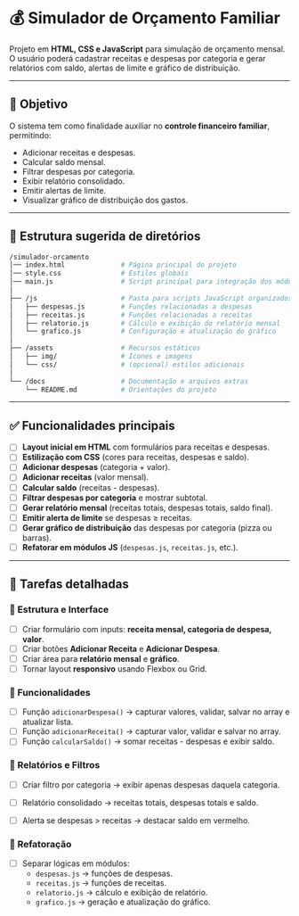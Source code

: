 # 💰 Simulador de Orçamento Familiar

Projeto em **HTML, CSS e JavaScript** para simulação de orçamento mensal.  
O usuário poderá cadastrar receitas e despesas por categoria e gerar relatórios com saldo, alertas de limite e gráfico de distribuição.

---

## 🚀 Objetivo
O sistema tem como finalidade auxiliar no **controle financeiro familiar**, permitindo:
- Adicionar receitas e despesas.
- Calcular saldo mensal.
- Filtrar despesas por categoria.
- Exibir relatório consolidado.
- Emitir alertas de limite.
- Visualizar gráfico de distribuição dos gastos.


---

## 📂 Estrutura sugerida de diretórios

```bash
/simulador-orcamento
│── index.html              # Página principal do projeto
│── style.css               # Estilos globais
│── main.js                 # Script principal para integração dos módulos
│
├── /js                     # Pasta para scripts JavaScript organizados
│   ├── despesas.js         # Funções relacionadas a despesas
│   ├── receitas.js         # Funções relacionadas a receitas
│   ├── relatorio.js        # Cálculo e exibição do relatório mensal
│   └── grafico.js          # Configuração e atualização do gráfico
│
├── /assets                 # Recursos estáticos
│   ├── img/                # Ícones e imagens
│   └── css/                # (opcional) estilos adicionais
│
└── /docs                   # Documentação e arquivos extras
    └── README.md           # Orientações do projeto
```

---

## ✅ Funcionalidades principais
- [ ] **Layout inicial em HTML** com formulários para receitas e despesas.  
- [ ] **Estilização com CSS** (cores para receitas, despesas e saldo).  
- [ ] **Adicionar despesas** (categoria + valor).  
- [ ] **Adicionar receitas** (valor mensal).  
- [ ] **Calcular saldo** (receitas - despesas).  
- [ ] **Filtrar despesas por categoria** e mostrar subtotal.  
- [ ] **Gerar relatório mensal** (receitas totais, despesas totais, saldo final).  
- [ ] **Emitir alerta de limite** se despesas ≥ receitas.  
- [ ] **Gerar gráfico de distribuição** das despesas por categoria (pizza ou barras).  
- [ ] **Refatorar em módulos JS** (`despesas.js`, `receitas.js`, etc.).  

---

## 🧩 Tarefas detalhadas

### 📌 Estrutura e Interface
- [ ] Criar formulário com inputs: **receita mensal, categoria de despesa, valor**.  
- [ ] Criar botões **Adicionar Receita** e **Adicionar Despesa**.  
- [ ] Criar área para **relatório mensal** e **gráfico**.  
- [ ] Tornar layout **responsivo** usando Flexbox ou Grid.  

### 📌 Funcionalidades
- [ ] Função `adicionarDespesa()` → capturar valores, validar, salvar no array e atualizar lista.  
- [ ] Função `adicionarReceita()` → capturar valor, validar e salvar no array.  
- [ ] Função `calcularSaldo()` → somar receitas - despesas e exibir saldo.  

### 📌 Relatórios e Filtros
- [ ] Criar filtro por categoria → exibir apenas despesas daquela categoria.  
- [ ] Relatório consolidado → receitas totais, despesas totais e saldo.  
- [ ] Alerta se despesas > receitas → destacar saldo em vermelho.  
 

### 📌 Refatoração
- [ ] Separar lógicas em módulos:  
  - `despesas.js` → funções de despesas.  
  - `receitas.js` → funções de receitas.  
  - `relatorio.js` → cálculo e exibição de relatório.  
  - `grafico.js` → geração e atualização do gráfico.  





